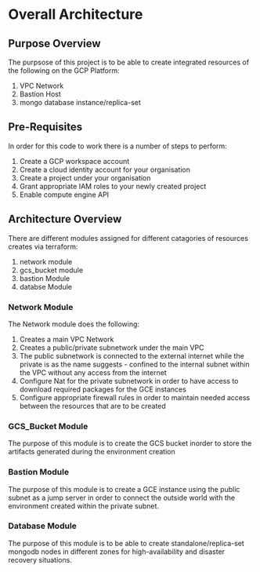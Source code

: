 # Overall Architecture 

## Purpose Overview 
The purpsose of this project is to be able to create integrated resources of the following on the GCP Platform:
1. VPC Network
2. Bastion Host
3. mongo database instance/replica-set

## Pre-Requisites
In order for this code to work there is a number of steps to perform:
1. Create a GCP workspace account
2. Create a cloud identity account for your organisation
3. Create a project under your organisation
4. Grant appropriate IAM roles to your newly created project 
5. Enable compute engine API

## Architecture Overview
There are different modules assigned for different catagories of resources creates via terraform:
1. network module
2. gcs_bucket module
3. bastion Module
4. databse Module

### Network Module
The Network module does the following:
1. Creates a main VPC Network
2. Creates a public/private subnetwork under the main VPC
3. The public subnetwork is connected to the external internet while the private is as the name suggests - confined to the internal subnet within the VPC without any access from the internet
4. Configure Nat for the private subnetwork in order to have access to download required packages for the GCE instances
5. Configure appropriate firewall rules in order to maintain needed access between the resources that are to be created

### GCS_Bucket Module
The purpose of this module is to create the GCS bucket inorder to store the artifacts generated during the environment creation

### Bastion Module
The purpose of this module is to create a GCE instance using the public subnet as a jump server in order to connect the outside world with the environment created within the private subnet.

### Database Module
The purpose of this module is to be able to create standalone/replica-set mongodb nodes in different zones for high-availability and disaster recovery situations.


